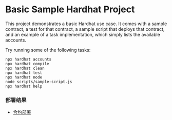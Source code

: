 # Basic Sample Hardhat Project

This project demonstrates a basic Hardhat use case. It comes with a sample contract, a test for that contract, a sample script that deploys that contract, and an example of a task implementation, which simply lists the available accounts.

Try running some of the following tasks:

```shell
npx hardhat accounts
npx hardhat compile
npx hardhat clean
npx hardhat test
npx hardhat node
node scripts/sample-script.js
npx hardhat help
```
### 部署结果
- [合约部署](https://www.oklink.com/zh-cn/oec-test/address/0xD99fF97B6E53Eb7118155D5a2E70A6ea2eadb0AF)